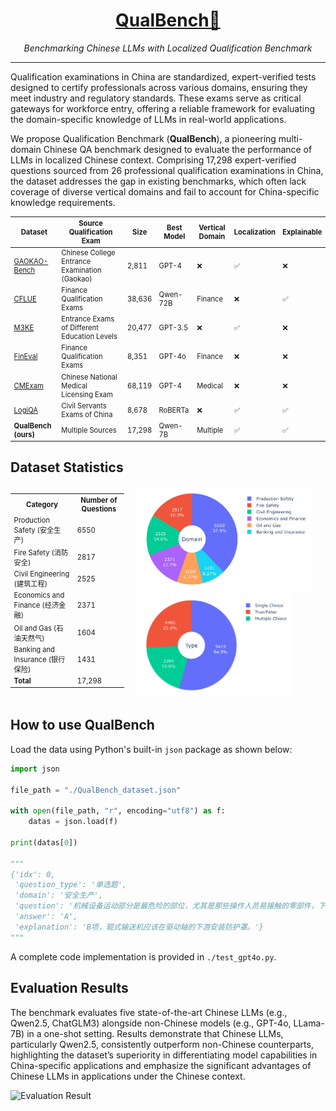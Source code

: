 <div align="center">
  <a href="https://swarms.world">
    <h1>QualBench💯</h1>
  </a>
</div>
<p align="center">
  <em>Benchmarking Chinese LLMs with Localized Qualification Benchmark</em>
</p>

---

Qualification examinations in China are standardized, expert-verified tests designed to certify professionals across various domains, ensuring they meet industry and regulatory standards. These exams serve as critical gateways for workforce entry, offering a reliable framework for evaluating the domain-specific knowledge of LLMs in real-world applications.

We propose Qualification Benchmark (**QualBench**), a pioneering multi-domain Chinese QA benchmark designed to evaluate the performance of LLMs in localized Chinese context. Comprising 17,298 expert-verified questions sourced from 26 professional qualification examinations in China, the dataset addresses the gap in existing benchmarks, which often lack coverage of diverse vertical domains and fail to account for China-specific knowledge requirements.

<div style="font-size: 80%;">

| Dataset | Source Qualification Exam | Size | Best Model | Vertical Domain | Localization | Explainable |
|---|---------------------------------------------------------------|--------|------------|----------------|--------------|-------------|
| [GAOKAO-Bench](https://github.com/OpenLMLab/GAOKAO-Bench) | Chinese College Entrance Examination (Gaokao) | 2,811 | GPT-4 | ❌ | ✅ | ❌ |
| [CFLUE](https://github.com/aliyun/cflue) | Finance Qualification Exams | 38,636 | Qwen-72B | Finance | ❌ | ✅ |
| [M3KE](https://github.com/tjunlp-lab/M3KE) | Entrance Exams of Different Education Levels | 20,477 | GPT-3.5 | ❌ | ✅ | ❌ |
| [FinEval](https://github.com/SUFE-AIFLM-Lab/FinEval) | Finance Qualification Exams | 8,351 | GPT-4o | Finance | ❌ | ❌ |
| [CMExam](https://github.com/williamliujl/CMExam) | Chinese National Medical Licensing Exam | 68,119 | GPT-4 | Medical | ❌ | ❌ |
| [LogiQA](https://github.com/lgw863/LogiQA-dataset) | Civil Servants Exams of China | 8,678 | RoBERTa | ❌ | ✅ | ✅ |
| **QualBench (ours)** | Multiple Sources | 17,298 | Qwen-7B | Multiple | ✅ | ✅ |

</div>

## Dataset Statistics

<div style="display: flex; align-items: flex-start; gap: 20px; max-width: 800px; margin: 0 auto; justify-content: center;">
  <div style="font-size: 80%;">
    <table>
      <tr>
        <th><strong>Category</strong></th>
        <th><strong>Number of Questions</strong></th>
      </tr>
      <tr>
        <td>Production Safety (安全生产)</td>
        <td>6550</td>
      </tr>
      <tr>
        <td>Fire Safety (消防安全)</td>
        <td>2817</td>
      </tr>
      <tr>
        <td>Civil Engineering (建筑工程)</td>
        <td>2525</td>
      </tr>
      <tr>
        <td>Economics and Finance (经济金融)</td>
        <td>2371</td>
      </tr>
      <tr>
        <td>Oil and Gas (石油天然气)</td>
        <td>1604</td>
      </tr>
      <tr>
        <td>Banking and Insurance (银行保险)</td>
        <td>1431</td>
      </tr>
      <tr>
        <td><strong>Total</strong></td>
        <td>17,298</td>
      </tr>
    </table>
  </div>
  <div style="display: flex; flex-direction: column; gap: 10px;">
    <div>
      <img src="img/stats_by_domain.jpg" alt="Stats by Domain" style="width: 280px; height: auto;">
      <img src="img/stats_by_type.jpg" alt="Stats by Type" style="width: 250px; height: auto;">
    </div>
  </div>

</div>

## How to use QualBench

Load the data using Python's built-in `json` package as shown below:
```python
import json

file_path = "./QualBench_dataset.json"

with open(file_path, "r", encoding="utf8") as f:
    datas = json.load(f)
  
print(datas[0])

"""
{'idx': 0,
 'question_type': '单选题',
 'domain': '安全生产',
 'question': '机械设备运动部分是最危险的部位，尤其是那些操作人员易接触的零部件，下列针对不同机械设备转动部位的危险所采取的安全防护措施中，正确的是（）。\nA．针对轧钢机，在验式机轴处采用锥形防护罩防护\nB．针对辊式输送机，在驱动轴上游安装防护罩防护\nC．针对啮合齿轮，齿轮转动机构采用半封闭防护\nD．针对手持式砂轮机，在磨削区采用局部防护',
 'answer': 'A',
 'explanation': 'B项，辊式输送机应该在驱动轴的下游安装防护罩。'}
"""
```

A complete code implementation is provided in `./test_gpt4o.py`.

## Evaluation Results
The benchmark evaluates five state-of-the-art Chinese LLMs (e.g., Qwen2.5, ChatGLM3) alongside non-Chinese models (e.g., GPT-4o, LLama-7B) in a one-shot setting. Results demonstrate that Chinese LLMs, particularly Qwen2.5, consistently outperform non-Chinese counterparts, highlighting the dataset’s superiority in differentiating model capabilities in China-specific applications and emphasize the significant advantages of Chinese LLMs in applications under the Chinese context.

![Evaluation Result](img/fig_evaluation_result.jpg)
